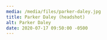 ```yaml
---
media: /media/files/parker-daley.jpg
title: Parker Daley (headshot)
alt: Parker Daley
date: 2020-07-17 09:50:00 -0500
---
```

